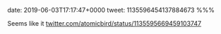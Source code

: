 date: 2019-06-03T17:17:47+0000
tweet: 1135596454137884673
%%%

Seems like it [twitter.com/atomicbird/status/1135595669459103747](https://twitter.com/atomicbird/status/1135595669459103747)
